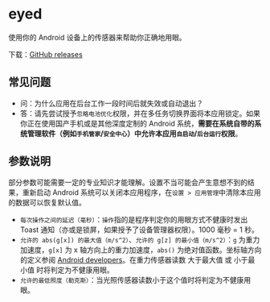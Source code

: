 # eyed

使用你的 Android 设备上的传感器来帮助你正确地用眼。

下载：[GitHub releases](https://github.com/chenjunyu19/eyed/releases)

## 常见问题

- 问：为什么应用在后台工作一段时间后就失效或自动退出？
- 答：请先尝试授予`忽略电池优化`权限，并在多任务切换界面将本应用锁定。如果你正在使用国产手机或是其他深度定制的 Android 系统，**需要在系统自带的系统管理软件（例如`手机管家`/`安全中心`）中允许本应用`自启动`/`后台运行`权限**。

## 参数说明

部分参数可能需要一定的专业知识才能理解。设置不当可能会产生意想不到的结果，重新启动 Android 系统可以关闭本应用程序，在`设置 > 应用管理`中清除本应用的数据可以恢复默认值。

- `每次操作之间的延迟（毫秒）`：`操作`指的是程序判定你的用眼方式不健康时发出 Toast 通知（亦或是锁屏，如果授予了设备管理器权限）。1000 毫秒 = 1 秒。
- `允许的 abs(g[x]) 的最大值（m/s^2）`、`允许的 g[z] 的最小值（m/s^2）`：`g` 为重力加速度，`g[x]` 为 x 轴方向上的重力加速度，`abs()` 为绝对值函数。坐标轴方向的定义参阅 [Android developers](https://developer.android.google.cn/guide/topics/sensors/sensors_overview#sensors-coords)。在重力传感器读数 大于最大值 或 小于最小值 时将判定为不健康用眼。
- `允许的最低照度（勒克斯）`：当光照传感器读数小于这个值时将判定为不健康用眼。
